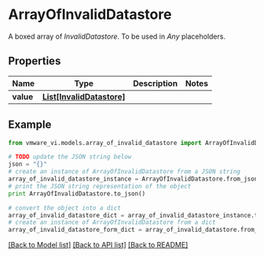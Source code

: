 # ArrayOfInvalidDatastore

A boxed array of *InvalidDatastore*. To be used in *Any* placeholders. 

## Properties
Name | Type | Description | Notes
------------ | ------------- | ------------- | -------------
**value** | [**List[InvalidDatastore]**](InvalidDatastore.md) |  | 

## Example

```python
from vmware_vi.models.array_of_invalid_datastore import ArrayOfInvalidDatastore

# TODO update the JSON string below
json = "{}"
# create an instance of ArrayOfInvalidDatastore from a JSON string
array_of_invalid_datastore_instance = ArrayOfInvalidDatastore.from_json(json)
# print the JSON string representation of the object
print ArrayOfInvalidDatastore.to_json()

# convert the object into a dict
array_of_invalid_datastore_dict = array_of_invalid_datastore_instance.to_dict()
# create an instance of ArrayOfInvalidDatastore from a dict
array_of_invalid_datastore_form_dict = array_of_invalid_datastore.from_dict(array_of_invalid_datastore_dict)
```
[[Back to Model list]](../README.md#documentation-for-models) [[Back to API list]](../README.md#documentation-for-api-endpoints) [[Back to README]](../README.md)


